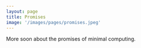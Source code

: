 ```yaml
---
layout: page
title: Promises
image: '/images/pages/promises.jpeg'
---
```


More soon about the promises of minimal computing.     
